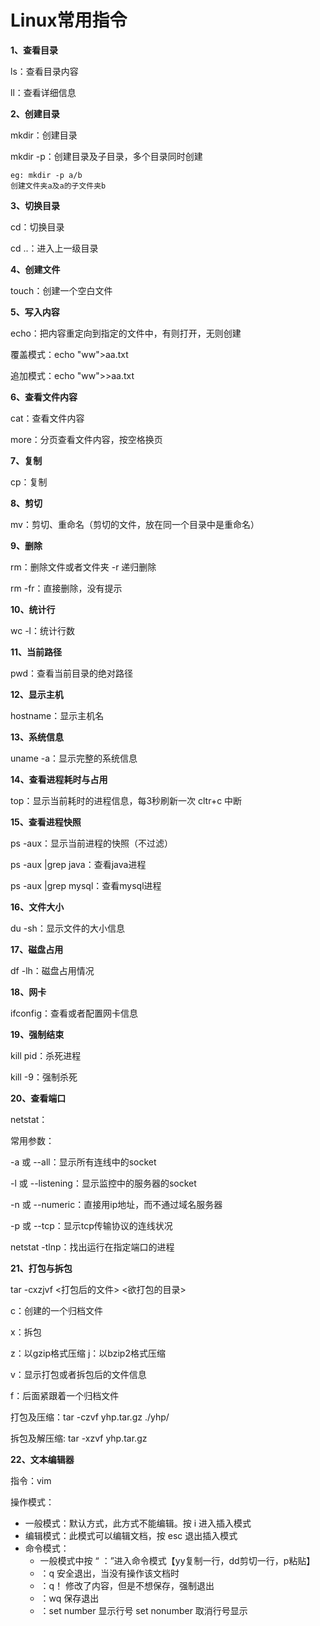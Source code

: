 # Linux常用指令

**1、查看目录**

ls：查看目录内容

ll：查看详细信息

**2、创建目录**

mkdir：创建目录

mkdir -p：创建目录及子目录，多个目录同时创建

```
eg: mkdir -p a/b
创建文件夹a及a的子文件夹b
```

**3、切换目录**

cd：切换目录

cd ..：进入上一级目录

**4、创建文件**

touch：创建一个空白文件

**5、写入内容**

echo：把内容重定向到指定的文件中，有则打开，无则创建

覆盖模式：echo "ww">aa.txt

追加模式：echo "ww">>aa.txt

**6、查看文件内容**

cat：查看文件内容

more：分页查看文件内容，按空格换页

**7、复制**

cp：复制

**8、剪切**

mv：剪切、重命名（剪切的文件，放在同一个目录中是重命名）

**9、删除**

rm：删除文件或者文件夹 -r 递归删除

rm -fr：直接删除，没有提示

**10、统计行**

wc -l：统计行数

**11、当前路径**

pwd：查看当前目录的绝对路径

**12、显示主机**

hostname：显示主机名

**13、系统信息**

uname -a：显示完整的系统信息

**14、查看进程耗时与占用**

top：显示当前耗时的进程信息，每3秒刷新一次 cltr+c 中断

**15、查看进程快照**

ps -aux：显示当前进程的快照（不过滤）

ps -aux |grep java：查看java进程

ps -aux |grep mysql：查看mysql进程

**16、文件大小**

du -sh：显示文件的大小信息

**17、磁盘占用**

df -lh：磁盘占用情况

**18、网卡**

ifconfig：查看或者配置网卡信息

**19、强制结束**

kill pid：杀死进程

kill -9：强制杀死

**20、查看端口**

netstat：

常用参数：

-a 或 --all：显示所有连线中的socket

-l 或 --listening：显示监控中的服务器的socket

-n 或 --numeric：直接用ip地址，而不通过域名服务器

-p 或 --tcp：显示tcp传输协议的连线状况

netstat -tlnp：找出运行在指定端口的进程

**21、打包与拆包**

tar -cxzjvf <打包后的文件> <欲打包的目录>

c：创建的一个归档文件

x：拆包

z：以gzip格式压缩 j：以bzip2格式压缩

v：显示打包或者拆包后的文件信息

f：后面紧跟着一个归档文件

打包及压缩：tar -czvf yhp.tar.gz ./yhp/

拆包及解压缩: tar -xzvf yhp.tar.gz

**22、文本编辑器**

指令：vim

操作模式：

- 一般模式：默认方式，此方式不能编辑。按 i 进入插入模式
- 编辑模式：此模式可以编辑文档，按 esc 退出插入模式
- 命令模式：
  - 一般模式中按 “ ：”进入命令模式【yy复制一行，dd剪切一行，p粘贴】
  - ：q  安全退出，当没有操作该文档时
  - ：q！  修改了内容，但是不想保存，强制退出
  - ：wq  保存退出
  - ：set number  显示行号 set nonumber 取消行号显示